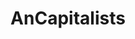 ---
title: AnCapitalists
crosslinks:
- austrian_economics
- Anarcho_Capitalism
- GoldandBlack
- socialism
- AMAAggregator
---